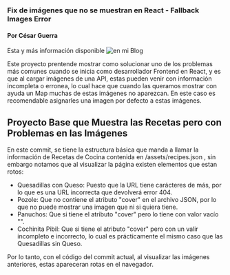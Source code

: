 ### Fix de imágenes que no se muestran en React - Fallback Images Error
#### Por César Guerra
Esta y más información disponible ![en mi Blog](https://www.cesarguerra.mx/)

Este proyecto prentende mostrar como solucionar uno de los problemas más comunes cuando se inicia como desarrollador Frontend en React, y es que al cargar imágenes de una API, estas pueden venir con información incompleta o erronea, lo cual hace que cuando las queramos mostrar con ayuda un Map muchas de estas imágenes no aparezcan. En este caso es recomendable asignarles una imagen por defecto a estas imágenes.

## Proyecto Base que Muestra las Recetas pero con Problemas en las Imágenes
En este commit, se tiene la estructura básica que manda a llamar la información de Recetas de Cocina contenida en /assets/recipes.json , sin embargo notamos que al visualizar la página existen elementos que estan rotos:
- Quesadillas con Queso: Puesto que la URL tiene carácteres de más, por lo que es una URL incorrecta que devolverá error 404.
- Pozole: Que no contiene el atributo "cover" en el archivo JSON, por lo que no puede mostrar una imagen que ni si quiera tiene.
- Panuchos: Que si tiene el atributo "cover" pero lo tiene con valor vacío "".
- Cochinita Pibil: Que si tiene el atributo "cover" pero con un valir incompleto e incorrecto, lo cual es prácticamente el mismo caso que las Quesadillas sin Queso.

Por lo tanto, con el código del commit actual, al visualizar las imágenes anteriores, estas apareceran rotas en el navegador.